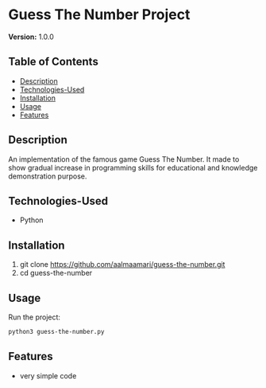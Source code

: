 # Guess The Number Project
**Version:** 1.0.0


## Table of Contents 
- [Description](#description)
- [Technologies-Used](#Technologies-Used)
- [Installation](#installation)
- [Usage](#usage)
- [Features](#features)


## Description 
An implementation of the famous game Guess The Number. It made to show gradual increase in programming skills for educational and knowledge demonstration purpose.


## Technologies-Used
- Python


## Installation
1. git clone https://github.com/aalmaamari/guess-the-number.git 
2. cd guess-the-number


## Usage
Run the project:
``` bash
python3 guess-the-number.py
```


## Features
- very simple code 

